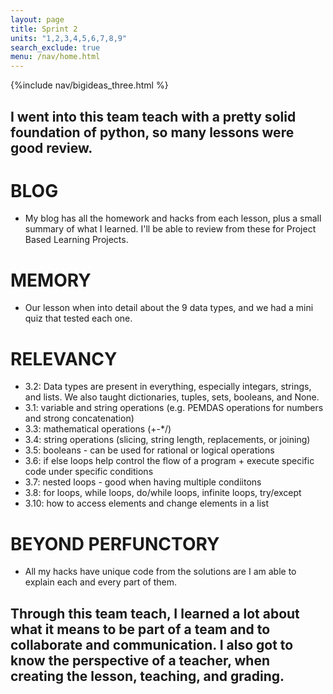 ```yaml
---
layout: page
title: Sprint 2
units: "1,2,3,4,5,6,7,8,9"
search_exclude: true
menu: /nav/home.html
---
```


{%include nav/bigideas_three.html %} 


## I went into this team teach with a pretty solid foundation of python, so many lessons were good review. 
# BLOG
- My blog has all the homework and hacks from each lesson, plus a small summary of what I learned. I'll be able to review from these for Project Based Learning Projects. 

# MEMORY
- Our lesson when into detail about the 9 data types, and we had a mini quiz that tested each one. 

# RELEVANCY
- 3.2: Data types are present in everything, especially integars, strings, and lists. We also taught dictionaries, tuples, sets, booleans, and None. 
- 3.1: variable and string operations (e.g. PEMDAS operations for numbers and strong concatenation)
- 3.3: mathematical operations (+-*/)
- 3.4: string operations (slicing, string length, replacements, or joining)
- 3.5: booleans - can be used for rational or logical operations 
- 3.6: if else loops help control the flow of a program + execute specific code under specific conditions
- 3.7: nested loops - good when having multiple condiitons
- 3.8: for loops, while loops, do/while loops, infinite loops, try/except
- 3.10: how to access elements and change elements in a list

# BEYOND PERFUNCTORY
- All my hacks have unique code from the solutions are I am able to explain each and every part of them. 

## Through this team teach, I learned a lot about what it means to be part of a team and to collaborate and communication. I also got to know the perspective of a teacher, when creating the lesson, teaching, and grading. 